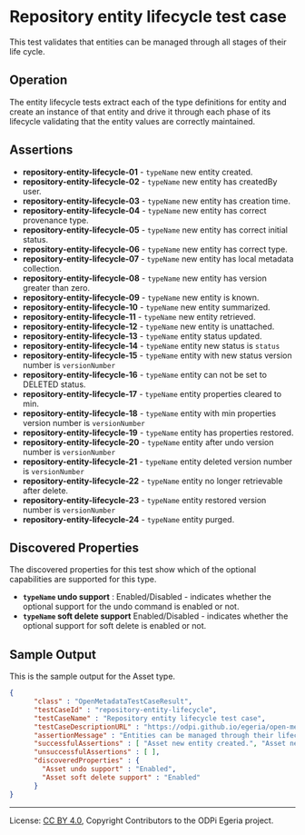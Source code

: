 <!-- SPDX-License-Identifier: CC-BY-4.0 -->
<!-- Copyright Contributors to the ODPi Egeria project. -->

# Repository entity lifecycle test case

This test validates that entities can be managed through all stages of their life cycle.

## Operation

The entity lifecycle tests extract each of the type definitions for entity and create an instance of that entity and
drive it through each phase of its lifecycle validating that the entity values are correctly maintained.

## Assertions

* **repository-entity-lifecycle-01** - `typeName` new entity created.
* **repository-entity-lifecycle-02** - `typeName` new entity has createdBy user.
* **repository-entity-lifecycle-03** - `typeName` new entity has creation time.
* **repository-entity-lifecycle-04** - `typeName` new entity has correct provenance type.
* **repository-entity-lifecycle-05** - `typeName` new entity has correct initial status.
* **repository-entity-lifecycle-06** - `typeName` new entity has correct type.
* **repository-entity-lifecycle-07** - `typeName` new entity has local metadata collection.
* **repository-entity-lifecycle-08** - `typeName` new entity has version greater than zero.
* **repository-entity-lifecycle-09** - `typeName` new entity is known.
* **repository-entity-lifecycle-10** - `typeName` new entity summarized.
* **repository-entity-lifecycle-11** - `typeName` new entity retrieved.
* **repository-entity-lifecycle-12** - `typeName` new entity is unattached.
* **repository-entity-lifecycle-13** - `typeName` entity status updated.
* **repository-entity-lifecycle-14** - `typeName` entity new status is `status`
* **repository-entity-lifecycle-15** - `typeName` entity with new status version number is `versionNumber`
* **repository-entity-lifecycle-16** - `typeName` entity can not be set to DELETED status.
* **repository-entity-lifecycle-17** - `typeName` entity properties cleared to min.
* **repository-entity-lifecycle-18** - `typeName` entity with min properties version number is `versionNumber`
* **repository-entity-lifecycle-19** - `typeName` entity has properties restored.
* **repository-entity-lifecycle-20** - `typeName` entity after undo version number is `versionNumber`
* **repository-entity-lifecycle-21** - `typeName` entity deleted version number is `versionNumber`
* **repository-entity-lifecycle-22** - `typeName` entity no longer retrievable after delete.
* **repository-entity-lifecycle-23** - `typeName` entity restored version number is `versionNumber`
* **repository-entity-lifecycle-24** - `typeName` entity purged.

## Discovered Properties

The discovered properties for this test show which of the optional capabilities are supported for this type.

* **`typeName` undo support** : Enabled/Disabled - indicates whether the optional support for the undo command is enabled or not.
* **`typeName` soft delete support** Enabled/Disabled - indicates whether the optional support for soft delete is enabled or not.

## Sample Output

This is the sample output for the Asset type.

```json
{
      "class" : "OpenMetadataTestCaseResult",
      "testCaseId" : "repository-entity-lifecycle",
      "testCaseName" : "Repository entity lifecycle test case",
      "testCaseDescriptionURL" : "https://odpi.github.io/egeria/open-metadata-conformance-suite/docs/repository-workbench/repository-entity-lifecycle-test-case.md",
      "assertionMessage" : "Entities can be managed through their lifecycle",
      "successfulAssertions" : [ "Asset new entity created.", "Asset new entity has createdBy user.", "Asset new entity has creation time.", "Asset new entity has correct provenance type.", "Asset new entity has correct initial status.", "Asset new entity has correct type.", "Asset new entity has local metadata collection.", "Asset new entity has version greater than zero.", "Asset new entity is known.", "Asset new entity summarized.", "Asset new entity retrieved.", "Asset new entity is unattached.", "Asset entity status updated.", "Asset entity new status is Active", "Asset entity with new status version number is 2", "Asset entity can not be set to DELETED status.", "Asset entity properties cleared to min.", "Asset entity with min properties version number is 3", "Asset entity has properties restored.", "Asset entity after undo version number is 4", "Asset entity deleted version number is 5", "Asset entity no longer retrievable after delete.", "Asset entity restored version number is 6", "Asset entity purged." ],
      "unsuccessfulAssertions" : [ ],
      "discoveredProperties" : {
        "Asset undo support" : "Enabled",
        "Asset soft delete support" : "Enabled"
      }
}
```


----
License: [CC BY 4.0](https://creativecommons.org/licenses/by/4.0/),
Copyright Contributors to the ODPi Egeria project.